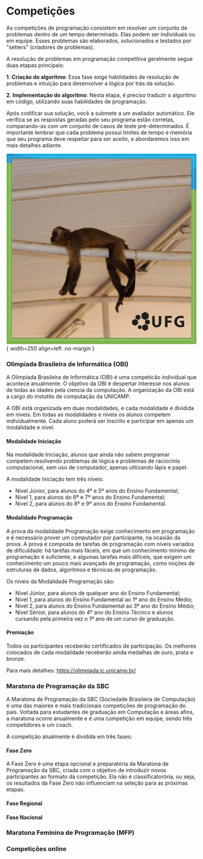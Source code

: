 # Competições

As competições de programação consistem em resolver um conjunto de problemas dentro de um tempo determinado. Elas podem ser individuais ou em equipe. Esses problemas são elaborados, solucionados e testados por "setters" (criadores de problemas).

A resolução de problemas em programação competitiva geralmente segue duas etapas principais:

  **1**. **Criação do algoritmo**: Essa fase exige habilidades de resolução de problemas e intuição para desenvolver a lógica por trás da solução.
  
  **2**. **Implementação do algoritmo**: Nesta etapa, é preciso traduzir o algoritmo em código, utilizando suas habilidades de programação.

Após codificar sua solução, você a submete a um avaliador automático. Ele verifica se as respostas geradas pelo seu programa estão corretas, comparando-as com um conjunto de casos de teste pré-determinados. É importante lembrar que cada problema possui limites de tempo e memória que seu programa deve respeitar para ser aceito, e abordaremos isso em mais detalhes adiante.

![OBILOGO](../../assets/macaco.png){  width=250 align=left .no-margin }

<h3 class="no-top-margin"><strong>Olimpíada Brasileira de Informática (OBI)</strong></h3>
A Olimpíada Brasileira de Informática (OBI) é uma competicão individual que acontece anualmente. O objetivo da OBI é despertar interesse nos alunos de todas as idades pela ciencia da computação. A organização da OBI está a cargo do instutito de computação da UNICAMP.

A OBI está organizada em duas modalidades, e cada modalidade é dividida em níveis. Em todas as modalidades e níveis os alunos competem individualmente. Cada aluno poderá ser inscrito e participar em apenas um modalidade e nível.

#### Modalidade Iniciação
Na modalidade Iniciação, alunos que ainda não sabem programar competem resolvendo problemas de lógica e problemas de raciocínio computacional, sem uso de computador, apenas utilizando lápis e papel. 

A modalidade Iniciação tem três níveis:

- Nível Júnior, para alunos do 4º e 5º anos do Ensino Fundamental;
- Nível 1, para alunos do 6º e 7º anos do Ensino Fundamental;
- Nível 2, para alunos do 8º e 9º anos do Ensino Fundamental.

#### Modalidade Programação
A prova da modalidade Programação exige conhecimento em programação e é necessário prover um computador por participante, na ocasião da prova. A prova é composta de tarefas de programação com níveis variados de dificuldade: há tarefas mais fáceis, em que um conhecimento mínimo de programação é suficiente, e algumas tarefas mais difíceis, que exigem um conhecimento um pouco mais avançado de programação, como noções de estruturas de dados, algoritmos e técnicas de programação.

Os níveis da Modalidade Programação são:

- Nível Júnior, para alunos de qualquer ano do Ensino Fundamental;
- Nível 1, para alunos do Ensino Fundamental ao 1º ano do Ensino Médio;
- Nível 2, para alunos do Ensino Fundamental ao 3º ano do Ensino Médio;
- Nível Sênior, para alunos do 4º ano do Ensino Técnico e alunos cursando pela primeira vez o 1º ano de um curso de graduação.

#### Premiação
Todos os participantes receberão certificados de participação. Os melhores colocados de cada modalidade receberão ainda medalhas de ouro, prata e bronze.

Para mais detalhes: <https://olimpiada.ic.unicamp.br/>

### **Maratona de Programação da SBC**

A Maratona de Programação da SBC (Sociedade Brasileira de Computação) é uma das maiores e mais tradicionais competições de programação do país. Voltada para estudantes de graduação em Computação e áreas afins, a maratona ocorre anualmente e é uma competição em equipe, sendo três competidores e um coach.

A competição atualmente é dividida em três fases:

#### Fase Zero
A Fase Zero é uma etapa opcional e preparatória da Maratona de Programação da SBC, criada com o objetivo de introduzir novos participantes ao formato da competição.
Ela não é classificatorória, ou seja, os resultados da Fase Zero não influenciam na seleção para as próximas etapas.

#### Fase Regional

#### Fase Nacional

### **Maratona Feminina de Programação (MFP)**

### **Competições online**
